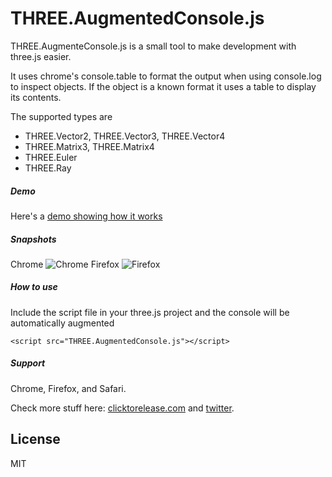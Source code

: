 # THREE.AugmentedConsole.js

THREE.AugmenteConsole.js is a small tool to make development with three.js easier.

It uses chrome's console.table to format the output when using console.log to inspect objects. If the object is a known format it uses a table to display its contents.

The supported types are

* THREE.Vector2, THREE.Vector3, THREE.Vector4
* THREE.Matrix3, THREE.Matrix4
* THREE.Euler
* THREE.Ray

##### Demo

Here's a [demo showing how it works](http://www.clicktorelease.com/tools/augmented-console/)

##### Snapshots
Chrome
![Chrome](http://www.clicktorelease.com/tools/augmented-console/chrome-augmented-console.jpg "The output on Chrome")
Firefox
![Firefox](http://www.clicktorelease.com/tools/augmented-console/firefox-augmented-console.jpg "The output of Firefox")

##### How to use
Include the script file in your three.js project and the console will be automatically augmented

    <script src="THREE.AugmentedConsole.js"></script>

##### Support
Chrome, Firefox, and Safari.

Check more stuff here: [clicktorelease.com](http://www.clicktorelease.com) and [twitter](http://twitter.com/thespite).

License
----

MIT
